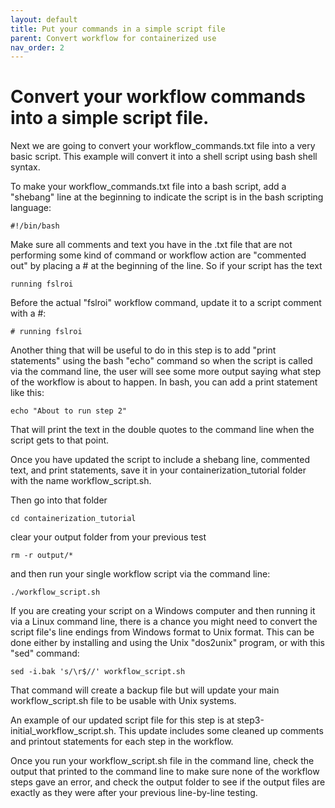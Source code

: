 ```yaml
---
layout: default
title: Put your commands in a simple script file
parent: Convert workflow for containerized use
nav_order: 2
---
```


# Convert your workflow commands into a simple script file.

Next we are going to convert your workflow_commands.txt file into a very basic script. This example will convert it into a shell script using bash shell syntax. 

To make your workflow_commands.txt file into a bash script, add a "shebang" line at the beginning to indicate the script is in the bash scripting language:
```
#!/bin/bash
```

Make sure all comments and text you have in the .txt file that are not performing some kind of command or workflow action are "commented out" by placing a # at the beginning of the line. So if your script has the text

```
running fslroi
```

Before the actual "fslroi" workflow command, update it to a script comment with a #:
```
# running fslroi
```

Another thing that will be useful to do in this step is to add "print statements" using the bash "echo" command so when the script is called via the command line, the user will see some more output saying what step of the workflow is about to happen. In bash, you can add a print statement like this:

```
echo "About to run step 2"
```

That will print the text in the double quotes to the command line when the script gets to that point.

Once you have updated the script to include a shebang line, commented text, and print statements, save it in your containerization_tutorial folder with the name workflow_script.sh. 

Then go into that folder
```
cd containerization_tutorial
```

clear your output folder from your previous test
```
rm -r output/*
```

and then run your single workflow script via the command line:
```
./workflow_script.sh
```

If you are creating your script on a Windows computer and then running it via a Linux command line, there is a chance you might need to convert the script file's line endings from Windows format to Unix format. This can be done either by installing and using the Unix "dos2unix" program, or with this "sed" command:

```
sed -i.bak 's/\r$//' workflow_script.sh
```

That command will create a backup file but will update your main workflow_script.sh file to be usable with Unix systems.

An example of our updated script file for this step is at step3-initial_workflow_script.sh. This update includes some cleaned up comments and printout statements for each step in the workflow.

Once you run your workflow_script.sh file in the command line, check the output that printed to the command line to make sure none of the workflow steps gave an error, and check the output folder to see if the output files are exactly as they were after your previous line-by-line testing.
